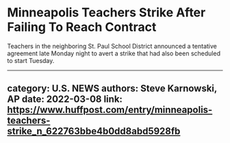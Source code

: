 # Minneapolis Teachers Strike After Failing To Reach Contract

Teachers in the neighboring St. Paul School District announced a tentative agreement late Monday night to avert a strike that had also been scheduled to start Tuesday.

---
category: U.S. NEWS
authors: Steve Karnowski, AP
date: 2022-03-08
link: https://www.huffpost.com/entry/minneapolis-teachers-strike_n_622763bbe4b0dd8abd5928fb
---
